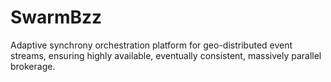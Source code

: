 # SwarmBzz
Adaptive synchrony orchestration platform for geo-distributed event streams, ensuring highly available, eventually consistent, massively parallel brokerage.
